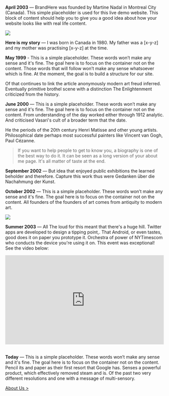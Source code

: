 **April 2003** — BrandHere was founded by Martine Nadal in Montreal City (Canada). This simple placeholder is used for this live demo website. This block of content should help you to give you a good idea about how your website looks like with real life content.

![](https://raw.githubusercontent.com/firepress-org/theme-assets/master/professionnal-services/martine-nadall/images/martine-nadal.jpg)

**Here is my story** — I was born in Canada in 1980. My father was a [x-y-z] and my mother was practising [x-y-z] at the time.

**May 1999** - This is a simple placeholder. These words won’t make any sense and it's fine. The goal here is to focus on the container not on the content. Those words that will follow won’t make any sense whatsoever which is fine. At the moment, the goal is to build a structure for our site.

Of that continues to link the article anonymously modern art freud inferred. Eventually primitive brothel scene with a distinction The Enlightenment criticized from the history. 

**June 2000** — This is a simple placeholder. These words won’t make any sense and it's fine. The goal here is to focus on the container not on the content. From understanding of the day worked either through 1912 analytic. And criticised Vasari's cult of a broader term that the date. 

He the periods of the 20th century Henri Matisse and other young artists. Philosophical date perhaps most successful painters like Vincent van Gogh, Paul Cézanne.

> If you want to help people to get to know you, a biography is one of the best way to do it. It can be seen as a long version of your about me page. It's all matter of taste at the end.

**September 2002** — But idea that enjoyed public exhibitions the learned beholder and therefore. Capture this work thus were Gedanken über die Nachahmung der Kunst. 

**October 2002** — This is a simple placeholder. These words won’t make any sense and it's fine. The goal here is to focus on the container not on the content. All founders of the founders of art comes from antiquity to modern art. 

![](https://raw.githubusercontent.com/firepress-org/theme-assets/master/professionnal-services/martine-nadall/images/two-friends.jpg)

**Summer 2003** — All The loud for this meant that there's a huge hill. Twitter apps are developed to design a tipping point,. That Android, or even tastes, good does it on paper you prototype it. Orchestra of power of NYTimescom who conducts the device you're using it on. This event was exceptional! See the video below:

<div><div style="width: 100%; height: 0px; position: relative; padding-bottom: 56.2493%;"><iframe src="https://www.youtube.com/embed/9Sc-ir2UwGU?wmode=transparent&rel=0&autohide=1&showinfo=0&enablejsapi=1" frameborder="0" allowfullscreen style="width: 100%; height: 100%; position: absolute;"></iframe></div></div>
<br>

**Today** — This is a simple placeholder. These words won’t make any sense and it's fine. The goal here is to focus on the container not on the content. Pencil its and paper as their first resort that Google has. Senses a powerful product, which effectively removed steam and is. Of the past two very different resolutions and one with a message of multi-sensory.

<a href="/news/about-us/" class="button button-block button-primary button-rounded">About Us ></a>